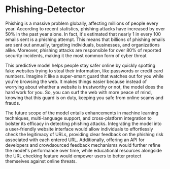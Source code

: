 # Phishing-Detector

Phishing is a massive problem globally, affecting millions of people every year. According to recent statistics, phishing attacks have increased by over 50% in the past year alone. In fact, it's estimated that nearly 1 in every 100 emails sent is a phishing attempt. This means that billions of phishing emails are sent out annually, targeting individuals, businesses, and organizations alike. Moreover, phishing attacks are responsible for over 80% of reported security incidents, making it the most common form of cyber threat

This predictive model helps people stay safer online by quickly spotting fake websites trying to steal their information, like passwords or credit card numbers. Imagine it like a super-smart guard that watches out for you while you're browsing the web. It makes things easier because instead of worrying about whether a website is trustworthy or not, the model does the hard work for you. So, you can surf the web with more peace of mind, knowing that this guard is on duty, keeping you safe from online scams and frauds.

The future scope of the model entails enhancements in machine learning techniques, multi-language support, and cross-platform integration to bolster its efficacy in detecting phishing attacks. Integrating the model into a user-friendly website interface would allow individuals to effortlessly check the legitimacy of URLs, providing clear feedback on the phishing risk associated with each entered URL. Additionally, offering an API for developers and crowdsourced feedback mechanisms would further refine the model's performance over time, while educational resources alongside the URL checking feature would empower users to better protect themselves against online threats.
